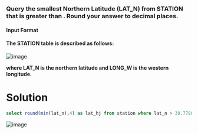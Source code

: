 ### Query the smallest Northern Latitude (LAT_N) from STATION that is greater than . Round your answer to  decimal places.

#### Input Format

#### The STATION table is described as follows:

![image](https://user-images.githubusercontent.com/90106232/190969325-f2252ddf-c544-44e4-a318-a03128f404a7.png)

**where LAT_N is the northern latitude and LONG_W is the western longitude.**

# Solution

```sql
select round(min(lat_n),4) as lat_hj from station where lat_n > 38.7780
```

![image](https://user-images.githubusercontent.com/90106232/190969528-e395df95-e0b5-40d0-b111-e08059a09fab.png)
